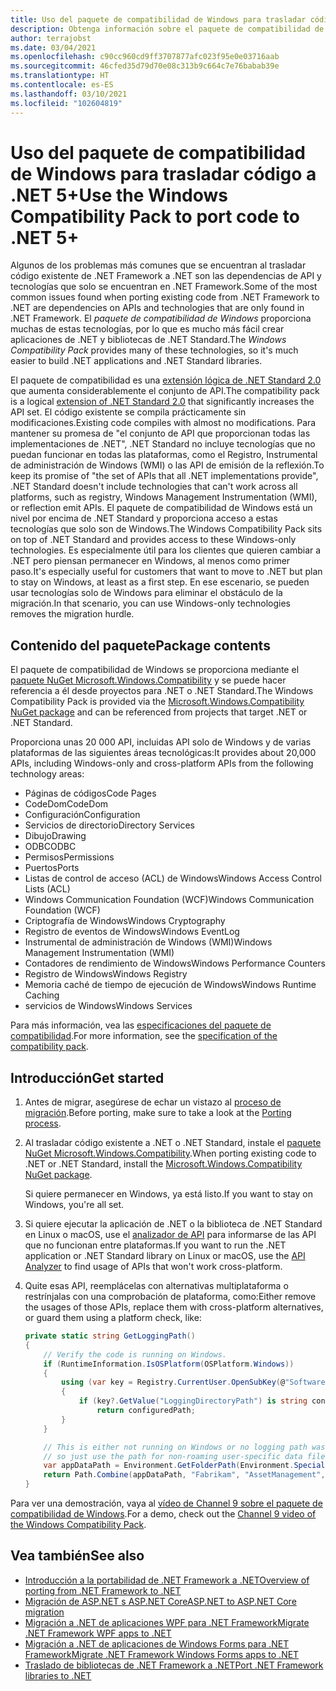 ```yaml
---
title: Uso del paquete de compatibilidad de Windows para trasladar código
description: Obtenga información sobre el paquete de compatibilidad de Windows y cómo puede usarlo para realizar la migración de código existente de .NET Framework a .NET 5 y .NET Core 3.1.
author: terrajobst
ms.date: 03/04/2021
ms.openlocfilehash: c90cc960cd9ff3707877afc023f95e0e03716aab
ms.sourcegitcommit: 46cfed35d79d70e08c313b9c664c7e76babab39e
ms.translationtype: HT
ms.contentlocale: es-ES
ms.lasthandoff: 03/10/2021
ms.locfileid: "102604819"
---
```

# <a name="use-the-windows-compatibility-pack-to-port-code-to-net-5"></a><span data-ttu-id="bd5c1-103">Uso del paquete de compatibilidad de Windows para trasladar código a .NET 5+</span><span class="sxs-lookup"><span data-stu-id="bd5c1-103">Use the Windows Compatibility Pack to port code to .NET 5+</span></span>

<span data-ttu-id="bd5c1-104">Algunos de los problemas más comunes que se encuentran al trasladar código existente de .NET Framework a .NET son las dependencias de API y tecnologías que solo se encuentran en .NET Framework.</span><span class="sxs-lookup"><span data-stu-id="bd5c1-104">Some of the most common issues found when porting existing code from .NET Framework to .NET are dependencies on APIs and technologies that are only found in .NET Framework.</span></span> <span data-ttu-id="bd5c1-105">El *paquete de compatibilidad de Windows* proporciona muchas de estas tecnologías, por lo que es mucho más fácil crear aplicaciones de .NET y bibliotecas de .NET Standard.</span><span class="sxs-lookup"><span data-stu-id="bd5c1-105">The *Windows Compatibility Pack* provides many of these technologies, so it's much easier to build .NET applications and .NET Standard libraries.</span></span>

<span data-ttu-id="bd5c1-106">El paquete de compatibilidad es una [extensión lógica de .NET Standard 2.0](../whats-new/dotnet-core-2-0.md#api-changes-and-library-support) que aumenta considerablemente el conjunto de API.</span><span class="sxs-lookup"><span data-stu-id="bd5c1-106">The compatibility pack is a logical [extension of .NET Standard 2.0](../whats-new/dotnet-core-2-0.md#api-changes-and-library-support) that significantly increases the API set.</span></span> <span data-ttu-id="bd5c1-107">El código existente se compila prácticamente sin modificaciones.</span><span class="sxs-lookup"><span data-stu-id="bd5c1-107">Existing code compiles with almost no modifications.</span></span> <span data-ttu-id="bd5c1-108">Para mantener su promesa de "el conjunto de API que proporcionan todas las implementaciones de .NET", .NET Standard no incluye tecnologías que no puedan funcionar en todas las plataformas, como el Registro, Instrumental de administración de Windows (WMI) o las API de emisión de la reflexión.</span><span class="sxs-lookup"><span data-stu-id="bd5c1-108">To keep its promise of "the set of APIs that all .NET implementations provide", .NET Standard doesn't include technologies that can't work across all platforms, such as registry, Windows Management Instrumentation (WMI), or reflection emit APIs.</span></span> <span data-ttu-id="bd5c1-109">El paquete de compatibilidad de Windows está un nivel por encima de .NET Standard y proporciona acceso a estas tecnologías que solo son de Windows.</span><span class="sxs-lookup"><span data-stu-id="bd5c1-109">The Windows Compatibility Pack sits on top of .NET Standard and provides access to these Windows-only technologies.</span></span> <span data-ttu-id="bd5c1-110">Es especialmente útil para los clientes que quieren cambiar a .NET pero piensan permanecer en Windows, al menos como primer paso.</span><span class="sxs-lookup"><span data-stu-id="bd5c1-110">It's especially useful for customers that want to move to .NET but plan to stay on Windows, at least as a first step.</span></span> <span data-ttu-id="bd5c1-111">En ese escenario, se pueden usar tecnologías solo de Windows para eliminar el obstáculo de la migración.</span><span class="sxs-lookup"><span data-stu-id="bd5c1-111">In that scenario, you can use Windows-only technologies removes the migration hurdle.</span></span>

## <a name="package-contents"></a><span data-ttu-id="bd5c1-112">Contenido del paquete</span><span class="sxs-lookup"><span data-stu-id="bd5c1-112">Package contents</span></span>

<span data-ttu-id="bd5c1-113">El paquete de compatibilidad de Windows se proporciona mediante el [paquete NuGet Microsoft.Windows.Compatibility](https://www.nuget.org/packages/Microsoft.Windows.Compatibility) y se puede hacer referencia a él desde proyectos para .NET o .NET Standard.</span><span class="sxs-lookup"><span data-stu-id="bd5c1-113">The Windows Compatibility Pack is provided via the [Microsoft.Windows.Compatibility NuGet package](https://www.nuget.org/packages/Microsoft.Windows.Compatibility) and can be referenced from projects that target .NET or .NET Standard.</span></span>

<span data-ttu-id="bd5c1-114">Proporciona unas 20 000 API, incluidas API solo de Windows y de varias plataformas de las siguientes áreas tecnológicas:</span><span class="sxs-lookup"><span data-stu-id="bd5c1-114">It provides about 20,000 APIs, including Windows-only and cross-platform APIs from the following technology areas:</span></span>

- <span data-ttu-id="bd5c1-115">Páginas de códigos</span><span class="sxs-lookup"><span data-stu-id="bd5c1-115">Code Pages</span></span>
- <span data-ttu-id="bd5c1-116">CodeDom</span><span class="sxs-lookup"><span data-stu-id="bd5c1-116">CodeDom</span></span>
- <span data-ttu-id="bd5c1-117">Configuración</span><span class="sxs-lookup"><span data-stu-id="bd5c1-117">Configuration</span></span>
- <span data-ttu-id="bd5c1-118">Servicios de directorio</span><span class="sxs-lookup"><span data-stu-id="bd5c1-118">Directory Services</span></span>
- <span data-ttu-id="bd5c1-119">Dibujo</span><span class="sxs-lookup"><span data-stu-id="bd5c1-119">Drawing</span></span>
- <span data-ttu-id="bd5c1-120">ODBC</span><span class="sxs-lookup"><span data-stu-id="bd5c1-120">ODBC</span></span>
- <span data-ttu-id="bd5c1-121">Permisos</span><span class="sxs-lookup"><span data-stu-id="bd5c1-121">Permissions</span></span>
- <span data-ttu-id="bd5c1-122">Puertos</span><span class="sxs-lookup"><span data-stu-id="bd5c1-122">Ports</span></span>
- <span data-ttu-id="bd5c1-123">Listas de control de acceso (ACL) de Windows</span><span class="sxs-lookup"><span data-stu-id="bd5c1-123">Windows Access Control Lists (ACL)</span></span>
- <span data-ttu-id="bd5c1-124">Windows Communication Foundation (WCF)</span><span class="sxs-lookup"><span data-stu-id="bd5c1-124">Windows Communication Foundation (WCF)</span></span>
- <span data-ttu-id="bd5c1-125">Criptografía de Windows</span><span class="sxs-lookup"><span data-stu-id="bd5c1-125">Windows Cryptography</span></span>
- <span data-ttu-id="bd5c1-126">Registro de eventos de Windows</span><span class="sxs-lookup"><span data-stu-id="bd5c1-126">Windows EventLog</span></span>
- <span data-ttu-id="bd5c1-127">Instrumental de administración de Windows (WMI)</span><span class="sxs-lookup"><span data-stu-id="bd5c1-127">Windows Management Instrumentation (WMI)</span></span>
- <span data-ttu-id="bd5c1-128">Contadores de rendimiento de Windows</span><span class="sxs-lookup"><span data-stu-id="bd5c1-128">Windows Performance Counters</span></span>
- <span data-ttu-id="bd5c1-129">Registro de Windows</span><span class="sxs-lookup"><span data-stu-id="bd5c1-129">Windows Registry</span></span>
- <span data-ttu-id="bd5c1-130">Memoria caché de tiempo de ejecución de Windows</span><span class="sxs-lookup"><span data-stu-id="bd5c1-130">Windows Runtime Caching</span></span>
- <span data-ttu-id="bd5c1-131">servicios de Windows</span><span class="sxs-lookup"><span data-stu-id="bd5c1-131">Windows Services</span></span>

<span data-ttu-id="bd5c1-132">Para más información, vea las [especificaciones del paquete de compatibilidad](https://github.com/dotnet/designs/blob/master/accepted/2018/compat-pack/compat-pack.md).</span><span class="sxs-lookup"><span data-stu-id="bd5c1-132">For more information, see the [specification of the compatibility pack](https://github.com/dotnet/designs/blob/master/accepted/2018/compat-pack/compat-pack.md).</span></span>

## <a name="get-started"></a><span data-ttu-id="bd5c1-133">Introducción</span><span class="sxs-lookup"><span data-stu-id="bd5c1-133">Get started</span></span>

1. <span data-ttu-id="bd5c1-134">Antes de migrar, asegúrese de echar un vistazo al [proceso de migración](index.md).</span><span class="sxs-lookup"><span data-stu-id="bd5c1-134">Before porting, make sure to take a look at the [Porting process](index.md).</span></span>

2. <span data-ttu-id="bd5c1-135">Al trasladar código existente a .NET o .NET Standard, instale el [paquete NuGet Microsoft.Windows.Compatibility](https://www.nuget.org/packages/Microsoft.Windows.Compatibility).</span><span class="sxs-lookup"><span data-stu-id="bd5c1-135">When porting existing code to .NET or .NET Standard, install the [Microsoft.Windows.Compatibility NuGet package](https://www.nuget.org/packages/Microsoft.Windows.Compatibility).</span></span>

   <span data-ttu-id="bd5c1-136">Si quiere permanecer en Windows, ya está listo.</span><span class="sxs-lookup"><span data-stu-id="bd5c1-136">If you want to stay on Windows, you're all set.</span></span>

3. <span data-ttu-id="bd5c1-137">Si quiere ejecutar la aplicación de .NET o la biblioteca de .NET Standard en Linux o macOS, use el [analizador de API](../../standard/analyzers/api-analyzer.md) para informarse de las API que no funcionan entre plataformas.</span><span class="sxs-lookup"><span data-stu-id="bd5c1-137">If you want to run the .NET application or .NET Standard library on Linux or macOS, use the [API Analyzer](../../standard/analyzers/api-analyzer.md) to find usage of APIs that won't work cross-platform.</span></span>

4. <span data-ttu-id="bd5c1-138">Quite esas API, reemplácelas con alternativas multiplataforma o restrínjalas con una comprobación de plataforma, como:</span><span class="sxs-lookup"><span data-stu-id="bd5c1-138">Either remove the usages of those APIs, replace them with cross-platform alternatives, or guard them using a platform check, like:</span></span>

    ```csharp
    private static string GetLoggingPath()
    {
        // Verify the code is running on Windows.
        if (RuntimeInformation.IsOSPlatform(OSPlatform.Windows))
        {
            using (var key = Registry.CurrentUser.OpenSubKey(@"Software\Fabrikam\AssetManagement"))
            {
                if (key?.GetValue("LoggingDirectoryPath") is string configuredPath)
                    return configuredPath;
            }
        }

        // This is either not running on Windows or no logging path was configured,
        // so just use the path for non-roaming user-specific data files.
        var appDataPath = Environment.GetFolderPath(Environment.SpecialFolder.LocalApplicationData);
        return Path.Combine(appDataPath, "Fabrikam", "AssetManagement", "Logging");
    }
    ```

<span data-ttu-id="bd5c1-139">Para ver una demostración, vaya al [vídeo de Channel 9 sobre el paquete de compatibilidad de Windows](https://channel9.msdn.com/Events/Connect/2017/T123).</span><span class="sxs-lookup"><span data-stu-id="bd5c1-139">For a demo, check out the [Channel 9 video of the Windows Compatibility Pack](https://channel9.msdn.com/Events/Connect/2017/T123).</span></span>

## <a name="see-also"></a><span data-ttu-id="bd5c1-140">Vea también</span><span class="sxs-lookup"><span data-stu-id="bd5c1-140">See also</span></span>

- [<span data-ttu-id="bd5c1-141">Introducción a la portabilidad de .NET Framework a .NET</span><span class="sxs-lookup"><span data-stu-id="bd5c1-141">Overview of porting from .NET Framework to .NET</span></span>](index.md)
- [<span data-ttu-id="bd5c1-142">Migración de ASP.NET s ASP.NET Core</span><span class="sxs-lookup"><span data-stu-id="bd5c1-142">ASP.NET to ASP.NET Core migration</span></span>](/aspnet/core/migration/proper-to-2x)
- [<span data-ttu-id="bd5c1-143">Migración a .NET de aplicaciones WPF para .NET Framework</span><span class="sxs-lookup"><span data-stu-id="bd5c1-143">Migrate .NET Framework WPF apps to .NET</span></span>](/dotnet/desktop/wpf/migration/convert-project-from-net-framework?view=netdesktop-5.0&preserve-view=true)
- [<span data-ttu-id="bd5c1-144">Migración a .NET de aplicaciones de Windows Forms para .NET Framework</span><span class="sxs-lookup"><span data-stu-id="bd5c1-144">Migrate .NET Framework Windows Forms apps to .NET</span></span>](/dotnet/desktop/winforms/migration/?view=netdesktop-5.0&preserve-view=true)
- [<span data-ttu-id="bd5c1-145">Traslado de bibliotecas de .NET Framework a .NET</span><span class="sxs-lookup"><span data-stu-id="bd5c1-145">Port .NET Framework libraries to .NET</span></span>](libraries.md)
